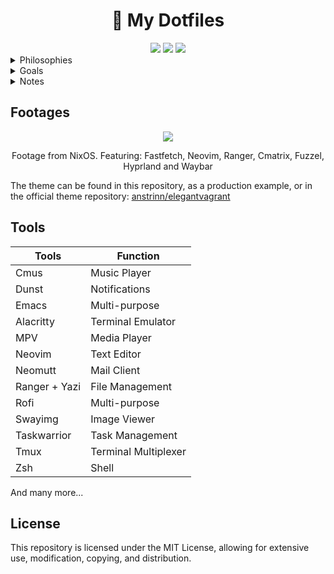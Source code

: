 <h1 align="center">🍚 My Dotfiles</h1>

<div align="center">
<img src=https://img.shields.io/github/repo-size/anstrinn/dotfiles?color=7c5cff&label=SIZE&logo=googlecloudstorage&style=for-the-badge&logoColor=D9E0EE&labelColor=292324>
<img src=https://img.shields.io/badge/Keep%20It%20Simple-Stupid-7c5cff?logo=archlinux&style=for-the-badge&logoColor=D9E0EE&labelColor=292324>
<img src=https://img.shields.io/github/license/anstrinn/dotfiles?color=7c5cff&label=LICENSE&logo=github&style=for-the-badge&logoColor=D9E0EE&labelColor=292324>
</div>

<details>
  <summary>Philosophies</summary>

- <strong>Keep things simple</strong>
- Keep it easy to maintain
- Lightweight system without sacrificing on visuals (keep it modern)
    </details>

<details>
  <summary>Goals</summary>

- Make the system highly customized
- Keep the visuals consistent with an original theme (Elegant Vagrant)
- Execute any task blazingly fast without any frictions to my workflow
- Integrate CLI tools to produce results better than any GUI Tool
  </details>

<details>
  <summary>Notes</summary>

I'm currently using NixOS as my main OS for desktop usage. You can find my config at [anstrinn/dotfiles-nixos](https://github.com/anstrinn/dotfiles-nixos).

  </details>

## Footages

<div align="center">
  <img src="https://git.disroot.org/anstrinn/images/raw/branch/main/dotfiles/2025-04-21-nixos.webp">
  <p>Footage from NixOS. Featuring: Fastfetch, Neovim, Ranger, Cmatrix, Fuzzel, Hyprland and Waybar</p>
</div>

The theme can be found in this repository, as a production example, or in the official theme repository: [anstrinn/elegantvagrant](https://github.com/anstrinn/elegantvagrant)

## Tools

| Tools         | Function             |
| ------------- | -------------------- |
| Cmus          | Music Player         |
| Dunst         | Notifications        |
| Emacs         | Multi-purpose        |
| Alacritty     | Terminal Emulator    |
| MPV           | Media Player         |
| Neovim        | Text Editor          |
| Neomutt       | Mail Client          |
| Ranger + Yazi | File Management      |
| Rofi          | Multi-purpose        |
| Swayimg       | Image Viewer         |
| Taskwarrior   | Task Management      |
| Tmux          | Terminal Multiplexer |
| Zsh           | Shell                |

And many more...

## License

This repository is licensed under the MIT License, allowing for extensive use, modification, copying, and distribution.
